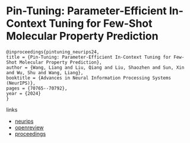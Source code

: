 # Pin-Tuning: Parameter-Efficient In-Context Tuning for Few-Shot Molecular Property Prediction

```
@inproceedings{pintuning_neurips24,
title = {Pin-Tuning: Parameter-Efficient In-Context Tuning for Few-Shot Molecular Property Prediction},
author = {Wang, Liang and Liu, Qiang and Liu, Shaozhen and Sun, Xin and Wu, Shu and Wang, Liang},
booktitle = {Advances in Neural Information Processing Systems (NeurIPS)},
pages = {70765--70792},
year = {2024}
}
```

links
- [neurips](https://nips.cc/Conferences/2024/Schedule?showEvent=96395)
- [openreview](https://openreview.net/forum?id=859DtlwnAD)
- [proceedings](https://papers.nips.cc//paper_files/paper/2024/hash/82a9fb94035dad3ec007de4ad13c6748-Abstract-Conference.html)
